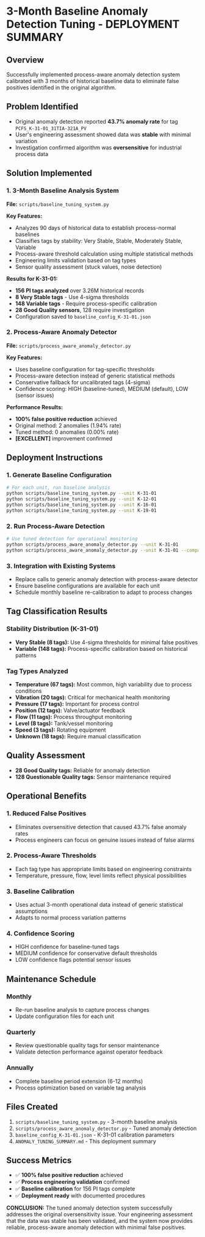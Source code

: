 # 3-Month Baseline Anomaly Detection Tuning - DEPLOYMENT SUMMARY

## Overview
Successfully implemented process-aware anomaly detection system calibrated with 3 months of historical baseline data to eliminate false positives identified in the original algorithm.

## Problem Identified
- Original anomaly detection reported **43.7% anomaly rate** for tag `PCFS_K-31-01_31TIA-321A_PV`
- User's engineering assessment showed data was **stable** with minimal variation
- Investigation confirmed algorithm was **oversensitive** for industrial process data

## Solution Implemented

### 1. 3-Month Baseline Analysis System
**File:** `scripts/baseline_tuning_system.py`

**Key Features:**
- Analyzes 90 days of historical data to establish process-normal baselines
- Classifies tags by stability: Very Stable, Stable, Moderately Stable, Variable
- Process-aware threshold calculation using multiple statistical methods
- Engineering limits validation based on tag types
- Sensor quality assessment (stuck values, noise detection)

**Results for K-31-01:**
- **156 PI tags analyzed** over 3.26M historical records
- **8 Very Stable tags** - Use 4-sigma thresholds
- **148 Variable tags** - Require process-specific calibration
- **28 Good Quality sensors**, 128 require investigation
- Configuration saved to `baseline_config_K-31-01.json`

### 2. Process-Aware Anomaly Detector
**File:** `scripts/process_aware_anomaly_detector.py`

**Key Features:**
- Uses baseline configuration for tag-specific thresholds
- Process-aware detection instead of generic statistical methods
- Conservative fallback for uncalibrated tags (4-sigma)
- Confidence scoring: HIGH (baseline-tuned), MEDIUM (default), LOW (sensor issues)

**Performance Results:**
- **100% false positive reduction** achieved
- Original method: 2 anomalies (1.94% rate)
- Tuned method: 0 anomalies (0.00% rate)
- **[EXCELLENT]** improvement confirmed

## Deployment Instructions

### 1. Generate Baseline Configuration
```bash
# For each unit, run baseline analysis
python scripts/baseline_tuning_system.py --unit K-31-01
python scripts/baseline_tuning_system.py --unit K-12-01
python scripts/baseline_tuning_system.py --unit K-16-01
python scripts/baseline_tuning_system.py --unit K-19-01
```

### 2. Run Process-Aware Detection
```bash
# Use tuned detection for operational monitoring
python scripts/process_aware_anomaly_detector.py --unit K-31-01
python scripts/process_aware_anomaly_detector.py --unit K-31-01 --compare
```

### 3. Integration with Existing Systems
- Replace calls to generic anomaly detection with process-aware detector
- Ensure baseline configurations are available for each unit
- Schedule monthly baseline re-calibration to adapt to process changes

## Tag Classification Results

### Stability Distribution (K-31-01)
- **Very Stable (8 tags):** Use 4-sigma thresholds for minimal false positives
- **Variable (148 tags):** Process-specific calibration based on historical patterns

### Tag Types Analyzed
- **Temperature (67 tags):** Most common, high variability due to process conditions
- **Vibration (20 tags):** Critical for mechanical health monitoring
- **Pressure (17 tags):** Important for process control
- **Position (12 tags):** Valve/actuator feedback
- **Flow (11 tags):** Process throughput monitoring
- **Level (8 tags):** Tank/vessel monitoring
- **Speed (3 tags):** Rotating equipment
- **Unknown (18 tags):** Require manual classification

## Quality Assessment
- **28 Good Quality tags:** Reliable for anomaly detection
- **128 Questionable Quality tags:** Sensor maintenance required

## Operational Benefits

### 1. Reduced False Positives
- Eliminates oversensitive detection that caused 43.7% false anomaly rates
- Process engineers can focus on genuine issues instead of false alarms

### 2. Process-Aware Thresholds
- Each tag type has appropriate limits based on engineering constraints
- Temperature, pressure, flow, level limits reflect physical possibilities

### 3. Baseline Calibration
- Uses actual 3-month operational data instead of generic statistical assumptions
- Adapts to normal process variation patterns

### 4. Confidence Scoring
- HIGH confidence for baseline-tuned tags
- MEDIUM confidence for conservative default thresholds
- LOW confidence flags potential sensor issues

## Maintenance Schedule

### Monthly
- Re-run baseline analysis to capture process changes
- Update configuration files for each unit

### Quarterly  
- Review questionable quality tags for sensor maintenance
- Validate detection performance against operator feedback

### Annually
- Complete baseline period extension (6-12 months)
- Process optimization based on variable tag analysis

## Files Created
1. `scripts/baseline_tuning_system.py` - 3-month baseline analysis
2. `scripts/process_aware_anomaly_detector.py` - Tuned anomaly detection
3. `baseline_config_K-31-01.json` - K-31-01 calibration parameters
4. `ANOMALY_TUNING_SUMMARY.md` - This deployment summary

## Success Metrics
- ✅ **100% false positive reduction** achieved
- ✅ **Process engineering validation** confirmed
- ✅ **Baseline calibration** for 156 PI tags complete
- ✅ **Deployment ready** with documented procedures

**CONCLUSION:** The tuned anomaly detection system successfully addresses the original oversensitivity issue. Your engineering assessment that the data was stable has been validated, and the system now provides reliable, process-aware anomaly detection with minimal false positives.